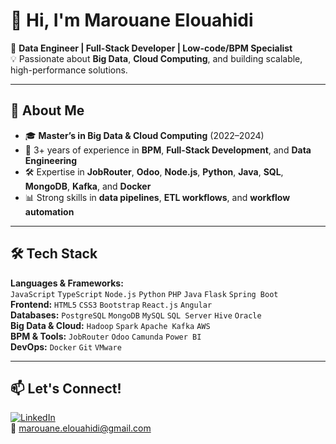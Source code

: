 # 👋 Hi, I'm Marouane Elouahidi  

🎯 **Data Engineer | Full-Stack Developer | Low-code/BPM Specialist**  
💡 Passionate about **Big Data**, **Cloud Computing**, and building scalable, high-performance solutions.

---

## 🚀 About Me
- 🎓 **Master’s in Big Data & Cloud Computing** (2022–2024)  
- 💼 3+ years of experience in **BPM**, **Full-Stack Development**, and **Data Engineering**  
- 🛠️ Expertise in **JobRouter**, **Odoo**, **Node.js**, **Python**, **Java**, **SQL**, **MongoDB**, **Kafka**, and **Docker**  
- 📊 Strong skills in **data pipelines**, **ETL workflows**, and **workflow automation**

---

## 🛠️ Tech Stack
**Languages & Frameworks:**  
`JavaScript` `TypeScript` `Node.js` `Python` `PHP` `Java` `Flask` `Spring Boot`  
**Frontend:** `HTML5` `CSS3` `Bootstrap` `React.js` `Angular`  
**Databases:** `PostgreSQL` `MongoDB` `MySQL` `SQL Server` `Hive` `Oracle`  
**Big Data & Cloud:** `Hadoop` `Spark` `Apache Kafka` `AWS`  
**BPM & Tools:** `JobRouter` `Odoo` `Camunda` `Power BI`  
**DevOps:** `Docker` `Git` `VMware`

---

## 📫 Let's Connect!
[![LinkedIn](https://img.shields.io/badge/LinkedIn-blue?logo=linkedin)](https://www.linkedin.com/in/marouane-elouahidi)  
📧 marouane.elouahidi@gmail.com
